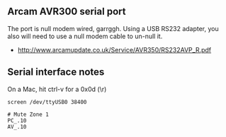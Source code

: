 

## Arcam AVR300 serial port

The port is null modem wired, garrggh. Using a USB RS232 adapter, you also
will need to use a null modem cable to un-null it.

- http://www.arcamupdate.co.uk/Service/AVR350/RS232AVP_R.pdf

## Serial interface notes

On a Mac, hit ctrl-v <enter> for a 0x0d (\r)

    screen /dev/ttyUSB0 38400

    # Mute Zone 1
    PC_.10
    AV_.10

